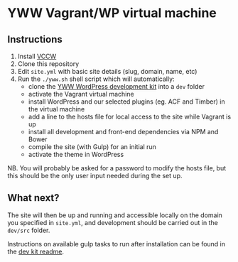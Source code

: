 # YWW Vagrant/WP virtual machine #

## Instructions ##

1. Install [VCCW](http://vccw.cc/)
2. Clone this repository
3. Edit `site.yml` with basic site details (slug, domain, name, etc)
4. Run the `./yww.sh` shell script which will automatically:
    * clone the [YWW WordPress development kit](https://bitbucket.org/yeswework/yww-wp-dev-kit) into a `dev` folder
    * activate the Vagrant virtual machine
    * install WordPress and our selected plugins (eg. ACF and Timber) in the virtual machine
    * add a line to the hosts file for local access to the site while Vagrant is up
    * install all development and front-end dependencies via NPM and Bower
    * compile the site (with Gulp) for an initial run
    * activate the theme in WordPress

NB. You will probably be asked for a password to modify the hosts file, but this should be the only user input needed during the set up.

## What next? ##

The site will then be up and running and accessible locally on the domain you specified in `site.yml`, and development should be carried out in the `dev/src` folder.

Instructions on available gulp tasks to run after installation can be found in the [dev kit readme](https://bitbucket.org/yeswework/yww-wp-dev-kit).